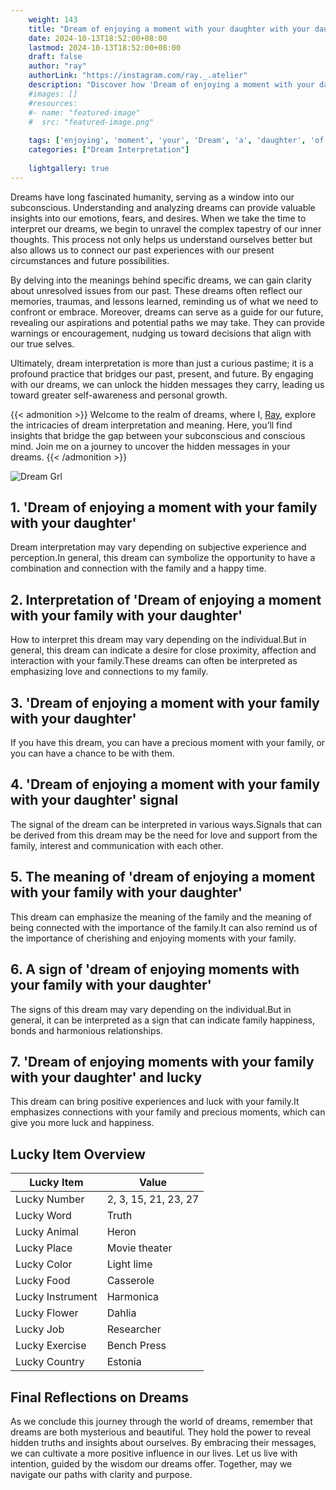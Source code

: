 ```yaml
---
    weight: 143
    title: "Dream of enjoying a moment with your daughter with your daughter"  # Assuming 'title' column exists
    date: 2024-10-13T18:52:00+08:00
    lastmod: 2024-10-13T18:52:00+08:00
    draft: false
    author: "ray"
    authorLink: "https://instagram.com/ray._.atelier"
    description: "Discover how 'Dream of enjoying a moment with your daughter with your daughter' can interpret your future and uncover its significant meanings in your life."
    #images: []
    #resources:
    #- name: "featured-image"
    #  src: "featured-image.png"
    
    tags: ['enjoying', 'moment', 'your', 'Dream', 'a', 'daughter', 'of', 'with']
    categories: ["Dream Interpretation"]
    
    lightgallery: true
---
```

    
Dreams have long fascinated humanity, serving as a window into our subconscious. Understanding and analyzing dreams can provide valuable insights into our emotions, fears, and desires. When we take the time to interpret our dreams, we begin to unravel the complex tapestry of our inner thoughts. This process not only helps us understand ourselves better but also allows us to connect our past experiences with our present circumstances and future possibilities.

By delving into the meanings behind specific dreams, we can gain clarity about unresolved issues from our past. These dreams often reflect our memories, traumas, and lessons learned, reminding us of what we need to confront or embrace. Moreover, dreams can serve as a guide for our future, revealing our aspirations and potential paths we may take. They can provide warnings or encouragement, nudging us toward decisions that align with our true selves.

Ultimately, dream interpretation is more than just a curious pastime; it is a profound practice that bridges our past, present, and future. By engaging with our dreams, we can unlock the hidden messages they carry, leading us toward greater self-awareness and personal growth.

{{< admonition >}}
Welcome to the realm of dreams, where I, [Ray](https://instagram.com/ray._.atelier), explore the intricacies of dream interpretation and meaning. Here, you’ll find insights that bridge the gap between your subconscious and conscious mind. Join me on a journey to uncover the hidden messages in your dreams.
{{< /admonition >}}

![Dream Grl](https://cdn.pixabay.com/photo/2017/11/02/03/35/gothic-2910057_1280.jpg "Dream Grl")

## 1. 'Dream of enjoying a moment with your family with your daughter'
Dream interpretation may vary depending on subjective experience and perception.In general, this dream can symbolize the opportunity to have a combination and connection with the family and a happy time.

## 2. Interpretation of 'Dream of enjoying a moment with your family with your daughter'
How to interpret this dream may vary depending on the individual.But in general, this dream can indicate a desire for close proximity, affection and interaction with your family.These dreams can often be interpreted as emphasizing love and connections to my family.

## 3. 'Dream of enjoying a moment with your family with your daughter'
If you have this dream, you can have a precious moment with your family, or you can have a chance to be with them.

## 4. 'Dream of enjoying a moment with your family with your daughter' signal
The signal of the dream can be interpreted in various ways.Signals that can be derived from this dream may be the need for love and support from the family, interest and communication with each other.

## 5. The meaning of 'dream of enjoying a moment with your family with your daughter'
This dream can emphasize the meaning of the family and the meaning of being connected with the importance of the family.It can also remind us of the importance of cherishing and enjoying moments with your family.

## 6. A sign of 'dream of enjoying moments with your family with your daughter'
The signs of this dream may vary depending on the individual.But in general, it can be interpreted as a sign that can indicate family happiness, bonds and harmonious relationships.

## 7. 'Dream of enjoying moments with your family with your daughter' and lucky
This dream can bring positive experiences and luck with your family.It emphasizes connections with your family and precious moments, which can give you more luck and happiness.

## Lucky Item Overview
| Lucky Item          | Value              |
|---------------|--------------------|
| Lucky Number        | 2, 3, 15, 21, 23, 27  |
| Lucky Word          | Truth |
| Lucky Animal        | Heron |
| Lucky Place         | Movie theater     |
| Lucky Color         | Light lime     |
| Lucky Food          | Casserole      |
| Lucky Instrument    | Harmonica |
| Lucky Flower        | Dahlia    |
| Lucky Job           | Researcher       |
| Lucky Exercise      | Bench Press  |
| Lucky Country       | Estonia    |


##  Final Reflections on Dreams

As we conclude this journey through the world of dreams, remember that dreams are both mysterious and beautiful. They hold the power to reveal hidden truths and insights about ourselves. By embracing their messages, we can cultivate a more positive influence in our lives. Let us live with intention, guided by the wisdom our dreams offer. Together, may we navigate our paths with clarity and purpose.
